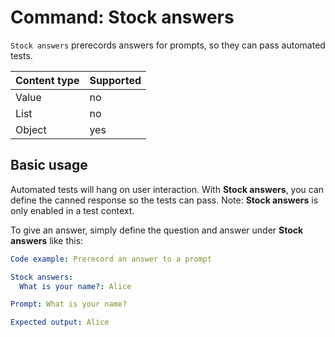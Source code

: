 # Command: Stock answers

`Stock answers` prerecords answers for prompts, so they can pass automated tests.

| Content type | Supported |
|--------------|-----------|
| Value        | no        |
| List         | no        |
| Object       | yes       |

## Basic usage

Automated tests will hang on user interaction. With **Stock answers**, you can define the canned response so the tests
can pass. Note: **Stock answers** is only enabled in a test context.

To give an answer, simply define the question and answer under **Stock answers** like this:

```yaml instacli
Code example: Prerecord an answer to a prompt

Stock answers:
  What is your name?: Alice

Prompt: What is your name?

Expected output: Alice
```
